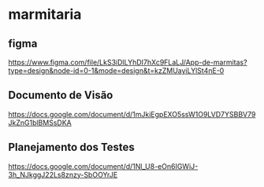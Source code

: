 # marmitaria
## figma
https://www.figma.com/file/LkS3iDlLYhDI7hXc9FLaLJ/App-de-marmitas?type=design&node-id=0-1&mode=design&t=kzZMUayiLYlSt4nE-0
## Documento de Visão
https://docs.google.com/document/d/1mJkiEgpEXO5ssW1O9LVD7YSBBV79JkZnG1blBMSsDKA
## Planejamento dos Testes
https://docs.google.com/document/d/1Nl_U8-eOn6IGWiJ-3h_NJkggJ22Ls8znzy-SbOOYrJE
